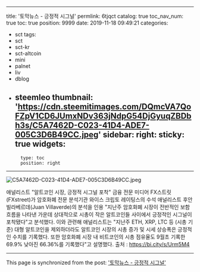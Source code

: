 
---
title: '토막뉴스 - 긍정적 시그널'
permlink: 6tjqct
catalog: true
toc_nav_num: true
toc: true
position: 9999
date: 2019-11-18 09:49:21
categories:
- sct
tags:
- sct
- sct-kr
- sct-altcoin
- mini
- palnet
- liv
- dblog
- steemleo
thumbnail: 'https://cdn.steemitimages.com/DQmcVA7QoFZpV1CD6JUmxNDv363jNdpG54DjGyuqZBDbh3s/C5A7462D-C023-41D4-ADE7-005C3D6B49CC.jpeg'
sidebar:
    right:
        sticky: true
widgets:
    -
        type: toc
        position: right
---


![C5A7462D-C023-41D4-ADE7-005C3D6B49CC.jpeg](https://cdn.steemitimages.com/DQmcVA7QoFZpV1CD6JUmxNDv363jNdpG54DjGyuqZBDbh3s/C5A7462D-C023-41D4-ADE7-005C3D6B49CC.jpeg)

애널리스트 "알트코인 시장, 긍정적 시그널 포착"
 금융 전문 미디어 FX스트릿(FXstreet)가 암호화폐 전문 분석기관 와이스 크립토 레이팅스의 수석 애널리스트 후안 빌라베르데(Juan Villaverde)의 분석을 인용 "지난주 암호화폐 시장이 전반적인 보함 흐름을 나타낸 가운데 상대적으로 시총이 작은 알트코인들 사이에서 긍정적인 시그널이 포착됐다"고 분석했다. 이와 관련해 애널리스트는 "지난주 ETH, XRP, LTC 등 (시총 기준) 대형 알트코인을 제외하더라도 알트코인 시장의 시총 증가 및 시세 상승폭은 긍정적인 수치를 기록했다. 또한 암호화폐 시장 내 비트코인의 시총 점유율도 9월초 기록한 69.9% 낮아진 66.36%를 기록했다"고 설명했다. 
출처 : https://bi.city/s/Urm5M4

- - -

This page is synchronized from the post: ['토막뉴스 - 긍정적 시그널'](https://steemit.com/@kingbit/6tjqct)
